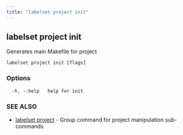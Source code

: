 ```yaml
---
title: "labelset project init"
---
```

## labelset project init

Generates main Makefile for project

```
labelset project init [flags]
```

### Options

```
  -h, --help   help for init
```

### SEE ALSO

* [labelset project](labelset_project.md)	 - Group command for project manipulation sub-commands

